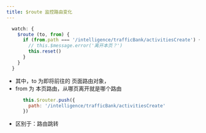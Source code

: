 ```yaml
---
title: $route 监控路由变化
---
```


``` js
  watch: {
    $route (to, from) {
      if (from.path === '/intelligence/trafficBank/activitiesCreate') {
        // this.$message.error('离开本页？')
        this.reset()
      }
    }
  }
```

- 其中，to 为即将前往的 页面路由对象，
- from 为 本页路由，从哪页离开就是哪个路由

``` js
      this.$router.push({
        path: '/intelligence/trafficBank/activitiesCreate'
      })
```

- 区别于：路由跳转